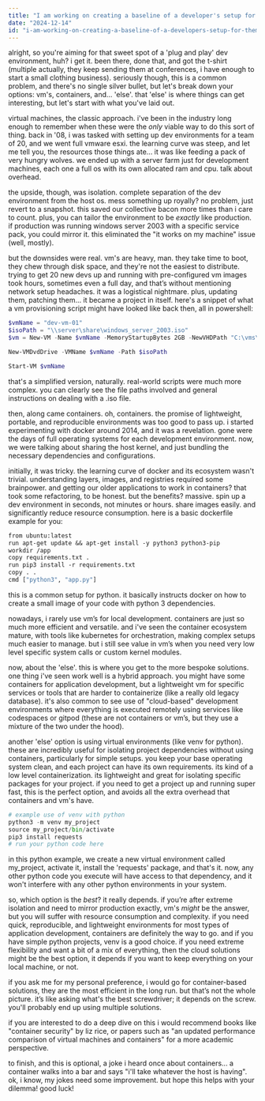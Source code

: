 ```yaml
---
title: "I am working on creating a baseline of a developer's setup for them to 'plug and play'. What would be the best option? VM, Containers or else?"
date: "2024-12-14"
id: "i-am-working-on-creating-a-baseline-of-a-developers-setup-for-them-to-plug-and-play-what-would-be-the-best-option-vm-containers-or-else"
---
```


alright, so you're aiming for that sweet spot of a 'plug and play' dev environment, huh? i get it. been there, done that, and got the t-shirt (multiple actually, they keep sending them at conferences, i have enough to start a small clothing business). seriously though, this is a common problem, and there's no single silver bullet, but let's break down your options: vm's, containers, and… 'else'. that 'else' is where things can get interesting, but let's start with what you've laid out.

virtual machines, the classic approach. i've been in the industry long enough to remember when these were the *only* viable way to do this sort of thing. back in '08, i was tasked with setting up dev environments for a team of 20, and we went full vmware esxi. the learning curve was steep, and let me tell you, the resources those things ate... it was like feeding a pack of very hungry wolves. we ended up with a server farm just for development machines, each one a full os with its own allocated ram and cpu. talk about overhead.

the upside, though, was isolation. complete separation of the dev environment from the host os. mess something up royally? no problem, just revert to a snapshot. this saved our collective bacon more times than i care to count. plus, you can tailor the environment to be *exactly* like production. if production was running windows server 2003 with a specific service pack, you could mirror it. this eliminated the "it works on my machine" issue (well, mostly).

but the downsides were real. vm's are heavy, man. they take time to boot, they chew through disk space, and they're not the easiest to distribute. trying to get 20 new devs up and running with pre-configured vm images took hours, sometimes even a full day, and that’s without mentioning network setup headaches. it was a logistical nightmare. plus, updating them, patching them… it became a project in itself. here's a snippet of what a vm provisioning script might have looked like back then, all in powershell:

```powershell
$vmName = "dev-vm-01"
$isoPath = "\\server\share\windows_server_2003.iso"
$vm = New-VM -Name $vmName -MemoryStartupBytes 2GB -NewVHDPath "C:\vms\$vmName.vhd" -NewVHDSizeBytes 40GB

New-VMDvdDrive -VMName $vmName -Path $isoPath

Start-VM $vmName
```

that's a simplified version, naturally. real-world scripts were much more complex. you can clearly see the file paths involved and general instructions on dealing with a .iso file.

then, along came containers. oh, containers. the promise of lightweight, portable, and reproducible environments was too good to pass up. i started experimenting with docker around 2014, and it was a revelation. gone were the days of full operating systems for each development environment. now, we were talking about sharing the host kernel, and just bundling the necessary dependencies and configurations.

initially, it was tricky. the learning curve of docker and its ecosystem wasn't trivial. understanding layers, images, and registries required some brainpower. and getting our older applications to work in containers? that took some refactoring, to be honest. but the benefits? massive. spin up a dev environment in seconds, not minutes or hours. share images easily. and significantly reduce resource consumption. here is a basic dockerfile example for you:

```dockerfile
from ubuntu:latest
run apt-get update && apt-get install -y python3 python3-pip
workdir /app
copy requirements.txt .
run pip3 install -r requirements.txt
copy . .
cmd ["python3", "app.py"]
```

this is a common setup for python. it basically instructs docker on how to create a small image of your code with python 3 dependencies.

nowadays, i rarely use vm’s for local development. containers are just so much more efficient and versatile. and i've seen the container ecosystem mature, with tools like kubernetes for orchestration, making complex setups much easier to manage. but i still see value in vm’s when you need very low level specific system calls or custom kernel modules.

now, about the 'else'. this is where you get to the more bespoke solutions. one thing i've seen work well is a hybrid approach. you might have some containers for application development, but a lightweight vm for specific services or tools that are harder to containerize (like a really old legacy database). it's also common to see use of "cloud-based" development environments where everything is executed remotely using services like codespaces or gitpod (these are not containers or vm’s, but they use a mixture of the two under the hood).

another 'else' option is using virtual environments (like venv for python). these are incredibly useful for isolating project dependencies without using containers, particularly for simple setups. you keep your base operating system clean, and each project can have its own requirements. its kind of a low level containerization. its lightweight and great for isolating specific packages for your project. if you need to get a project up and running super fast, this is the perfect option, and avoids all the extra overhead that containers and vm's have.

```python
# example use of venv with python
python3 -m venv my_project
source my_project/bin/activate
pip3 install requests
# run your python code here
```

in this python example, we create a new virtual environment called my_project, activate it, install the 'requests' package, and that's it. now, any other python code you execute will have access to that dependency, and it won't interfere with any other python environments in your system.

so, which option is the *best*? it really depends. if you’re after extreme isolation and need to mirror production exactly, vm's *might* be the answer, but you will suffer with resource consumption and complexity. if you need quick, reproducible, and lightweight environments for most types of application development, containers are definitely the way to go. and if you have simple python projects, venv is a good choice. if you need extreme flexibility and want a bit of a mix of everything, then the cloud solutions might be the best option, it depends if you want to keep everything on your local machine, or not.

if you ask me for my personal preference, i would go for container-based solutions, they are the most efficient in the long run. but that’s not the whole picture. it’s like asking what's the best screwdriver; it depends on the screw. you'll probably end up using multiple solutions.

if you are interested to do a deep dive on this i would recommend books like "container security" by liz rice, or papers such as "an updated performance comparison of virtual machines and containers" for a more academic perspective.

to finish, and this is optional, a joke i heard once about containers... a container walks into a bar and says "i'll take whatever the host is having". ok, i know, my jokes need some improvement. but hope this helps with your dilemma! good luck!
